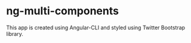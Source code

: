 # ng-multi-components

This app is created using Angular-CLI and styled using Twitter Bootstrap library.


